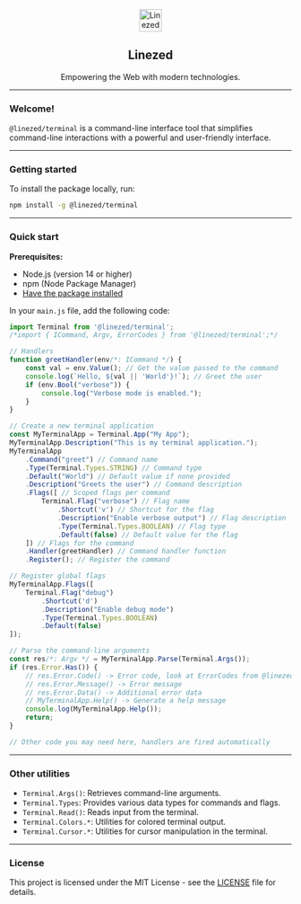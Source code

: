 <div align="center">
    <img src="https://assets.linezed.dev/logo-stripped.png" alt="Linezed" height="40" />
    <h2>Linezed</h2>
    <p>Empowering the Web with modern technologies.</p>
    <hr>
</div>

### Welcome!

`@linezed/terminal` is a command-line interface tool that simplifies
command-line interactions with a powerful and user-friendly interface.

---

### Getting started

To install the package locally, run:

```bash
npm install -g @linezed/terminal
```

---

### Quick start

**Prerequisites:**
- Node.js (version 14 or higher)
- npm (Node Package Manager)
- [Have the package installed](#getting-started)

In your `main.js` file, add the following code:

```javascript
import Terminal from '@linezed/terminal';
/*import { ICommand, Argv, ErrorCodes } from '@linezed/terminal';*/

// Handlers
function greetHandler(env/*: ICommand */) {
    const val = env.Value(); // Get the value passed to the command
    console.log(`Hello, ${val || 'World'}!`); // Greet the user
    if (env.Bool("verbose")) {
        console.log("Verbose mode is enabled.");
    }
}

// Create a new terminal application
const MyTerminalApp = Terminal.App("My App");
MyTerminalApp.Description("This is my terminal application.");
MyTerminalApp
    .Command("greet") // Command name
    .Type(Terminal.Types.STRING) // Command type
    .Default("World") // Default value if none provided
    .Description("Greets the user") // Command description
    .Flags([ // Scoped flags per command
        Terminal.Flag("verbose") // Flag name
            .Shortcut('v') // Shortcut for the flag
            .Description("Enable verbose output") // Flag description
            .Type(Terminal.Types.BOOLEAN) // Flag type
            .Default(false) // Default value for the flag
    ]) // Flags for the command
    .Handler(greetHandler) // Command handler function
    .Register(); // Register the command

// Register global flags
MyTerminalApp.Flags([
    Terminal.Flag("debug")
        .Shortcut('d')
        .Description("Enable debug mode")
        .Type(Terminal.Types.BOOLEAN)
        .Default(false)
]);

// Parse the command-line arguments
const res/*: Argv */ = MyTerminalApp.Parse(Terminal.Args());
if (res.Error.Has()) {
    // res.Error.Code() -> Error code, look at ErrorCodes from @linezed/terminal for more details
    // res.Error.Message() -> Error message
    // res.Error.Data() -> Additional error data
    // MyTerminalApp.Help() -> Generate a help message
    console.log(MyTerminalApp.Help());
    return;
}

// Other code you may need here, handlers are fired automatically
```

---

### Other utilities

- `Terminal.Args()`: Retrieves command-line arguments.
- `Terminal.Types`: Provides various data types for commands and flags.
- `Terminal.Read()`: Reads input from the terminal.
- `Terminal.Colors.*`: Utilities for colored terminal output.
- `Terminal.Cursor.*`: Utilities for cursor manipulation in the terminal.

---

### License

This project is licensed under the MIT License - see the [LICENSE](LICENSE) file for details.
